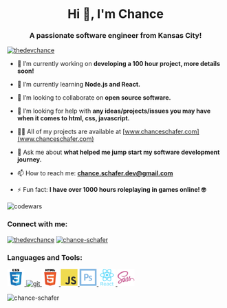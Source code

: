 <h1 align="center">Hi 👋, I'm Chance</h1>
<h3 align="center">A passionate software engineer from Kansas City!</h3>

<p align="left"> <a href="https://twitter.com/thedevchance" target="blank"><img src="https://img.shields.io/twitter/follow/thedevchance?logo=twitter&style=for-the-badge" alt="thedevchance" /></a> </p>

- 🔭 I’m currently working on **developing a 100 hour project, more details soon!**

- 🌱 I’m currently learning **Node.js and React.**

- 👯 I’m looking to collaborate on **open source software.**

- 🤝 I’m looking for help with **any ideas/projects/issues you may have when it comes to html, css, javascript.**

- 👨‍💻 All of my projects are available at [www.chanceschafer.com](www.chanceschafer.com)

- 💬 Ask me about **what helped me jump start my software development journey.**

- 📫 How to reach me: **chance.schafer.dev@gmail.com**

- ⚡ Fun fact: **I have over 1000 hours roleplaying in games online! 🤓**

<p><img align="center" src="https://www.codewars.com/users/SirRelix/badges/large" alt="codewars" /></p>

<h3 align="left">Connect with me:</h3>
<p align="left">
<a href="https://twitter.com/thedevchance" target="blank"><img align="center" src="https://raw.githubusercontent.com/rahuldkjain/github-profile-readme-generator/master/src/images/icons/Social/twitter.svg" alt="thedevchance" height="30" width="40" /></a>
<a href="https://linkedin.com/in/chance-schafer" target="blank"><img align="center" src="https://raw.githubusercontent.com/rahuldkjain/github-profile-readme-generator/master/src/images/icons/Social/linked-in-alt.svg" alt="chance-schafer" height="30" width="40" /></a>
</p>

<h3 align="left">Languages and Tools:</h3>
<p align="left"> <a href="https://www.w3schools.com/css/" target="_blank" rel="noreferrer"> <img src="https://raw.githubusercontent.com/devicons/devicon/master/icons/css3/css3-original-wordmark.svg" alt="css3" width="40" height="40"/> </a> <a href="https://git-scm.com/" target="_blank" rel="noreferrer"> <img src="https://www.vectorlogo.zone/logos/git-scm/git-scm-icon.svg" alt="git" width="40" height="40"/> </a> <a href="https://www.w3.org/html/" target="_blank" rel="noreferrer"> <img src="https://raw.githubusercontent.com/devicons/devicon/master/icons/html5/html5-original-wordmark.svg" alt="html5" width="40" height="40"/> </a> <a href="https://developer.mozilla.org/en-US/docs/Web/JavaScript" target="_blank" rel="noreferrer"> <img src="https://raw.githubusercontent.com/devicons/devicon/master/icons/javascript/javascript-original.svg" alt="javascript" width="40" height="40"/> </a> <a href="https://www.photoshop.com/en" target="_blank" rel="noreferrer"> <img src="https://raw.githubusercontent.com/devicons/devicon/master/icons/photoshop/photoshop-line.svg" alt="photoshop" width="40" height="40"/> </a> <a href="https://reactjs.org/" target="_blank" rel="noreferrer"> <img src="https://raw.githubusercontent.com/devicons/devicon/master/icons/react/react-original-wordmark.svg" alt="react" width="40" height="40"/> </a> <a href="https://sass-lang.com" target="_blank" rel="noreferrer"> <img src="https://raw.githubusercontent.com/devicons/devicon/master/icons/sass/sass-original.svg" alt="sass" width="40" height="40"/> </a> </p>

<p><img align="center" src="https://github-readme-stats.vercel.app/api/top-langs?username=chance-schafer&show_icons=true&locale=en&layout=compact" alt="chance-schafer" /></p>
